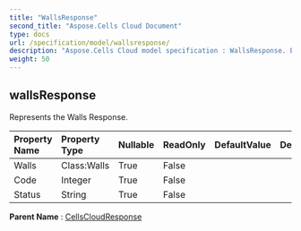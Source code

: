 ```yaml
---
title: "WallsResponse"
second_title: "Aspose.Cells Cloud Document"
type: docs
url: /specification/model/wallsresponse/
description: "Aspose.Cells Cloud model specification : WallsResponse. Effortlessly handle Excel and other spreadsheet documents with features like opening, generating, editing, splitting, merging, comparing, and converting."
weight: 50
---
```


## **wallsResponse**

Represents the Walls Response. 

| Property Name | Property Type | Nullable |  ReadOnly | DefaultValue | Description | 
| :- | :- | :- |:- |  :- | :- |
| Walls | Class:Walls | True |  False |  |  |  
| Code | Integer | True |  False |  |  |  
| Status | String | True |  False |  |  |  

**Parent Name** : [CellsCloudResponse](cellscloudresponse)

